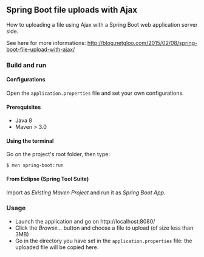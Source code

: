 ## Spring Boot file uploads with Ajax

How to uploading a file using Ajax with a Spring Boot web application server side.

See here for more informations:
http://blog.netgloo.com/2015/02/08/spring-boot-file-upload-with-ajax/

### Build and run

#### Configurations

Open the `application.properties` file and set your own configurations.

#### Prerequisites

- Java 8
- Maven > 3.0

#### Using the terminal

Go on the project's root folder, then type:

    $ mvn spring-boot:run

#### From Eclipse (Spring Tool Suite)

Import as *Existing Maven Project* and run it as *Spring Boot App*.


### Usage

- Launch the application and go on http://localhost:8080/
- Click the *Browse...* button and choose a file to upload (of size less 
  than 3MB)
- Go in the directory you have set in the `application.properties` file: the
  uploaded file will be copied here.

